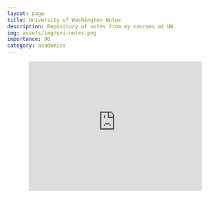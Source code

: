 ```yaml
---
layout: page
title: University of Washington Notes
description: Repository of notes from my courses at UW.
img: assets/img/uni-notes.png
importance: 90
category: academics
---
```




<center>
    <embed type="text/html" src="https://andre-ye.github.io/uni/" width="80%" height="300">
</center>
